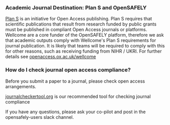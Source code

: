 ### Academic Journal Destination: Plan S and OpenSAFELY

[Plan S](https://www.coalition-s.org/) is an initiative for Open Access publishing. Plan S requires that scientific publications that result from research funded by public grants must be published in compliant Open Access journals or platforms. Wellcome are a core funder of the OpenSAFELY platform, therefore we ask that academic outputs comply with Wellcome's Plan S requirements for journal publication. It is likely that teams will be required to comply with this for other reasons, such as receiving funding from NIHR / UKRI. For further details see [openaccess.ox.ac.uk/wellcome](https://openaccess.ox.ac.uk/wellcome)

### How do I check journal open access compliance?

Before you submit a paper to a journal, please check open access arrangements. 

[journalcheckertool.org](https://journalcheckertool.org) is our recommended tool for checking journal compliance

If you have any questions, please ask your co-pilot and post in the opensafely-users slack channel.
